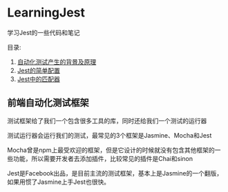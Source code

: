 # LearningJest
学习Jest的一些代码和笔记

目录:
1. [自动化测试产生的背景及原理](https://github.com/ChunchunIsMe/LearningJest/tree/master/demo1 '自动化测试产生的背景及原理')
2. [Jest的简单配置](https://github.com/ChunchunIsMe/LearningJest/tree/master/demo2 '使用Jest修改自动化测试样例')
2. [Jest中的匹配器](https://github.com/ChunchunIsMe/LearningJest/tree/master/demo3 '使用Jest修改自动化测试样例')

## 前端自动化测试框架
测试框架给了我们一个包含很多工具的库，同时还给我们一个测试的运行器

测试运行器会运行我们的测试，最常见的3个框架是Jasmine、Mocha和Jest

Mocha曾是npm上最受欢迎的框架，但是它设计的时候就没有包含其他框架的一些功能，所以需要开发者去添加插件，比较常见的插件是Chai和sinon

Jest是Facebook出品，是目前主流的测试框架，基本上是Jasmine的一个翻版，如果用惯了Jasmine上手Jest也很快。
